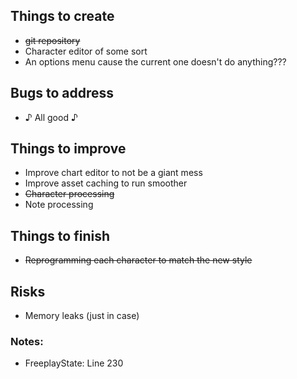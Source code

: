 ## Things to create
- ~~git repository~~
- Character editor of some sort
- An options menu cause the current one doesn't do anything???

## Bugs to address
- ♪ All good ♪

## Things to improve
- Improve chart editor to not be a giant mess
- Improve asset caching to run smoother
- ~~Character processing~~
- Note processing

## Things to finish
- ~~Reprogramming each character to match the new style~~

## Risks
- Memory leaks (just in case)

### Notes:
- FreeplayState: Line 230
